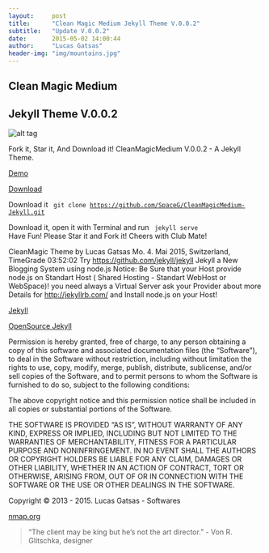 ```yaml
---
layout:     post
title:      "Clean Magic Medium Jekyll Theme V.0.0.2"
subtitle:   "Update V.0.0.2"
date:       2015-05-02 14:00:44
author:     "Lucas Gatsas"
header-img: "img/mountains.jpg"
---
```

<h2 class="section-heading"> Clean Magic Medium </h2>
<h2 class="section-heading">Jekyll Theme V.0.0.2 </h2>




![alt tag](https://lucasgatsas.ch/img/intro-theme-1.png)


Fork it, Star it, And Download it!
CleanMagicMedium V.0.0.2 - A Jekyll Theme. 

[Demo](https://lucasgatsas.ch) 

[Download](https://github.com/SpaceG/CleanMagicMedium-Jekyll-V.0.2.0) 



Download it <code> git clone https://github.com/SpaceG/CleanMagicMedium-Jekyll.git</code>

Download it, open it with Terminal and run <code> jekyll serve </code> 
Have Fun! Please Star it and Fork it! 
Cheers with Club Mate!




CleanMagic Theme by Lucas Gatsas Mo. 4. Mai 2015, Switzerland, TimeGrade 03:52:02
Try  https://github.com/jekyll/jekyll Jekyll a New Blogging System using node.js 
Notice: Be Sure that your Host provide node.js on Standart Host ( Shared Hosting - Standart WebHost or WebSpace)! you need always a Virtual Server ask your Provider about more Details for http://jekyllrb.com/ and Install node.js on your Host!

[Jekyll](http://jekyllrb.com/) 

[OpenSource Jekyll](https://github.com/jekyll/jekyll) 




Permission is hereby granted, free of charge, to any person obtaining a copy of this software and associated documentation files (the “Software”), to deal in the Software without restriction, including without limitation the rights to use, copy, modify, merge, publish, distribute, sublicense, and/or sell copies of the Software, and to permit persons to whom the Software is furnished to do so, subject to the following conditions:

The above copyright notice and this permission notice shall be included in all copies or substantial portions of the Software.

THE SOFTWARE IS PROVIDED “AS IS”, WITHOUT WARRANTY OF ANY KIND, EXPRESS OR IMPLIED, INCLUDING BUT NOT LIMITED TO THE WARRANTIES OF MERCHANTABILITY, FITNESS FOR A PARTICULAR PURPOSE AND NONINFRINGEMENT. IN NO EVENT SHALL THE AUTHORS OR COPYRIGHT HOLDERS BE LIABLE FOR ANY CLAIM, DAMAGES OR OTHER LIABILITY, WHETHER IN AN ACTION OF CONTRACT, TORT OR OTHERWISE, ARISING FROM, OUT OF OR IN CONNECTION WITH THE SOFTWARE OR THE USE OR OTHER DEALINGS IN THE SOFTWARE.

Copyright © 2013 - 2015. Lucas Gatsas - Softwares







<a href="http://nmap.org/download.html#macosx">nmap.org</a> 







<blockquote>
“The client may be king but he’s not the art director.” - Von R. Glitschka, designer
</blockquote>

